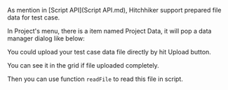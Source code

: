 As mention in [Script API](Script API.md), Hitchhiker support prepared file data for test case.

In Project's menu, there is a item named Project Data, it will pop a data manager dialog like below:


You could upload your test case data file directly by hit Upload button.

You can see it in the grid if file uploaded completely.

Then you can use function `readFile` to read this file in script.

